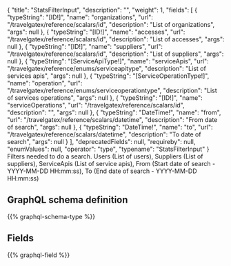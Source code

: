 {
  "title": "StatsFilterInput",
  "description": "",
  "weight": 1,
  "fields": [
    {
      "typeString": "[ID!]",
      "name": "organizations",
      "url": "/travelgatex/reference/scalars/id",
      "description": "List of organizations",
      "args": null
    },
    {
      "typeString": "[ID!]",
      "name": "accesses",
      "url": "/travelgatex/reference/scalars/id",
      "description": "List of accesses",
      "args": null
    },
    {
      "typeString": "[ID!]",
      "name": "suppliers",
      "url": "/travelgatex/reference/scalars/id",
      "description": "List of suppliers",
      "args": null
    },
    {
      "typeString": "[ServiceApiType!]",
      "name": "serviceApis",
      "url": "/travelgatex/reference/enums/serviceapitype",
      "description": "List of services apis",
      "args": null
    },
    {
      "typeString": "[ServiceOperationType!]",
      "name": "operation",
      "url": "/travelgatex/reference/enums/serviceoperationtype",
      "description": "List of services operations",
      "args": null
    },
    {
      "typeString": "[ID!]",
      "name": "serviceOperations",
      "url": "/travelgatex/reference/scalars/id",
      "description": "",
      "args": null
    },
    {
      "typeString": "DateTime!",
      "name": "from",
      "url": "/travelgatex/reference/scalars/datetime",
      "description": "From date of search",
      "args": null
    },
    {
      "typeString": "DateTime!",
      "name": "to",
      "url": "/travelgatex/reference/scalars/datetime",
      "description": "To date of search",
      "args": null
    }
  ],
  "deprecatedFields": null,
  "requireby": null,
  "enumValues": null,
  "operator": "type",
  "typename": "StatsFilterInput"
}
Filters needed to do a search.
Users (List of users), Suppliers (List of suppliers), ServiceApis (List of service apis), From (Start date of search - YYYY-MM-DD HH:mm:ss), To (End date of search - YYYY-MM-DD HH:mm:ss)
## GraphQL schema definition

{{% graphql-schema-type %}}

## Fields

{{% graphql-field %}}

